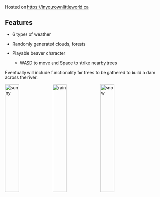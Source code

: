 Hosted on <https://inyourownlittleworld.ca>

## Features

- 6 types of weather

- Randomly generated clouds, forests

- Playable beaver character

  - WASD to move and Space to strike nearby trees

Eventually will include functionality for trees to be gathered to build a dam across the river.


<img width="30%" alt="sunny" src="https://github.com/andreytakhtamirov/little-world/assets/70922688/48bf555a-c491-4c88-bbb9-d3c0fbea6f79">

<img width="30%" alt="rain" src="https://github.com/andreytakhtamirov/little-world/assets/70922688/45447944-ca11-4297-a0f6-0f6e8287c2d8">

<img width="30%" alt="snow" src="https://github.com/andreytakhtamirov/little-world/assets/70922688/e9e6d568-88f7-4969-9544-dd6bb92057f2">
